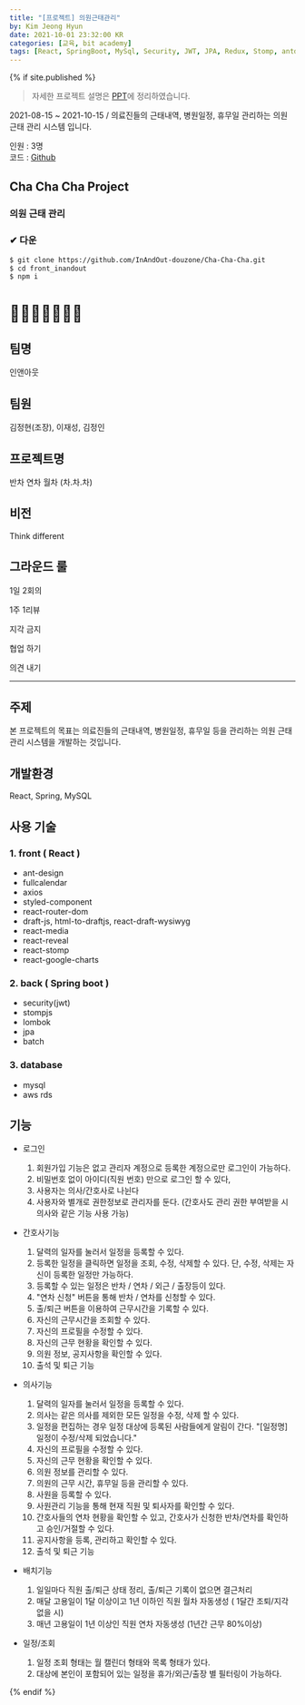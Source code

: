 ```yaml
---
title: "[프로젝트] 의원근태관리"
by: Kim Jeong Hyun
date: 2021-10-01 23:32:00 KR
categories: [교육, bit academy]
tags: [React, SpringBoot, MySql, Security, JWT, JPA, Redux, Stomp, antd]
---
```


>

{% if site.published %}

> 자세한 프로젝트 설명은 [PPT](https://docs.google.com/presentation/d/1LXRH_miNjsAFBdWg8VokduCff_Rie_IhNb6xZ7F_oTY/edit?usp=sharing)에 정리하였습니다.

2021-08-15 ~ 2021-10-15 / 의료진들의 근태내역, 병원일정, 휴무일 관리하는 의원 근태 관리 시스템 입니다.

인원 : 3명  
코드 : [Github](https://github.com/InAndOut-douzone/Cha-Cha-Cha)

## Cha Cha Cha Project

### 의원 근태 관리

### ✔ 다운

```bash
$ git clone https://github.com/InAndOut-douzone/Cha-Cha-Cha.git
$ cd front_inandout
$ npm i
```

# 🌈🌈🌈🌈🌈🌈🌈

## 팀명

인앤아웃

## 팀원

김정현(조장), 이재성, 김정인

## 프로젝트명

반차 연차 월차 (차.차.차)

## 비전

Think different

## 그라운드 룰

1일 2회의

1주 1리뷰

지각 금지

협업 하기

의견 내기

---

## 주제

본 프로젝트의 목표는 의료진들의 근태내역, 병원일정, 휴무일 등을 관리하는 의원 근태관리 시스템을 개발하는 것입니다.

## 개발환경

React, Spring, MySQL

## 사용 기술

### 1. front ( React )

- ant-design
- fullcalendar
- axios
- styled-component
- react-router-dom
- draft-js, html-to-draftjs, react-draft-wysiwyg
- react-media
- react-reveal
- react-stomp
- react-google-charts

### 2. back ( Spring boot )

- security(jwt)
- stompjs
- lombok
- jpa
- batch

### 3. database

- mysql
- aws rds

## 기능

- 로그인

  1. 회원가입 기능은 없고 관리자 계정으로 등록한 계정으로만 로그인이 가능하다.
  2. 비밀번호 없이 아이디(직원 번호) 만으로 로그인 할 수 있다,
  3. 사용자는 의사/간호사로 나뉜다
  4. 사용자와 별개로 권한정보로 관리자를 둔다. (간호사도 관리 권한 부여받을 시 의사와 같은 기능 사용 가능)

- 간호사기능

  1. 달력의 일자를 눌러서 일정을 등록할 수 있다.
  2. 등록한 일정을 클릭하면 일정을 조회, 수정, 삭제할 수 있다. 단, 수정, 삭제는 자신이 등록한 일정만 가능하다.
  3. 등록할 수 있는 일정은 반차 / 연차 / 외근 / 출장등이 있다.
  4. "연차 신청" 버튼을 통해 반차 / 연차를 신청할 수 있다.
  5. 출/퇴근 버튼을 이용하여 근무시간을 기록할 수 있다.
  6. 자신의 근무시간을 조회할 수 있다.
  7. 자신의 프로필을 수정할 수 있다.
  8. 자신의 근무 현황을 확인할 수 있다.
  9. 의원 정보, 공지사항을 확인할 수 있다.
  10. 출석 및 퇴근 기능

- 의사기능

  1. 달력의 일자를 눌러서 일정을 등록할 수 있다.
  2. 의사는 같은 의사를 제외한 모든 일정을 수정, 삭제 할 수 있다.
  3. 일정을 편집하는 경우 일정 대상에 등록된 사람들에게 알림이 간다. "[일정명] 일정이 수정/삭제 되었습니다."
  4. 자신의 프로필을 수정할 수 있다.
  5. 자신의 근무 현황을 확인할 수 있다.
  6. 의원 정보를 관리할 수 있다.
  7. 의원의 근무 시간, 휴무일 등을 관리할 수 있다.
  8. 사원을 등록할 수 있다.
  9. 사원관리 기능을 통해 현재 직원 및 퇴사자를 확인할 수 있다.
  10. 간호사들의 연차 현황을 확인할 수 있고, 간호사가 신청한 반차/연차를 확인하고 승인/거절할 수 있다.
  11. 공지사항을 등록, 관리하고 확인할 수 있다.
  12. 출석 및 퇴근 기능

- 배치기능

  1. 일일마다 직원 출/퇴근 상태 정리, 출/퇴근 기록이 없으면 결근처리
  2. 매달 고용일이 1달 이상이고 1년 이하인 직원 월차 자동생성 ( 1달간 조퇴/지각 없을 시)
  3. 매년 고용일이 1년 이상인 직원 연차 자동생성 (1년간 근무 80%이상)

- 일정/조회
  1. 일정 조회 형태는 월 캘린더 형태와 목록 형태가 있다.
  2. 대상에 본인이 포함되어 있는 일정을 휴가/외근/출장 별 필터링이 가능하다.

{% endif %}
